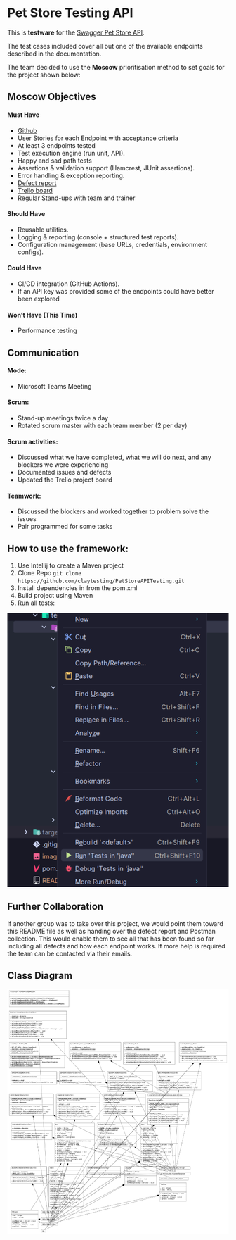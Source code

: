# Pet Store Testing API
This is **testware** for the [Swagger Pet Store API](https://petstore3.swagger.io/).

The test cases included cover all but one of the available endpoints described in the documentation.

The team decided to use the **Moscow** prioritisation method to set goals for the project shown below:

## Moscow Objectives
#### Must Have
- [Github](https://github.com/claytesting/PetStoreAPITesting)
- User Stories for each Endpoint with acceptance criteria
- At least 3 endpoints tested
- Test execution engine (run unit, API).
- Happy and sad path tests
- Assertions & validation support (Hamcrest, JUnit assertions).
- Error handling & exception reporting.
- [Defect report](https://testingcircle-my.sharepoint.com/:w:/r/personal/ofelgate_spartaglobal_com/Documents/PetShop%20API%20-%20Defect%20Report.docx?d=w55570ce636fb4354a92af7b4c5ef2cdb&csf=1&web=1&e=vVGgX9)
- [Trello board](https://trello.com/b/oOEozyBe/petstore)
- Regular Stand-ups with team and trainer

#### Should Have
- Reusable utilities.
- Logging & reporting (console + structured test reports).
- Configuration management (base URLs, credentials, environment configs).
 
#### Could Have
- CI/CD integration (GitHub Actions).
- If an API key was provided some of the endpoints could have better been explored

#### Won’t Have (This Time)
- Performance testing

## Communication
 
#### Mode:
- Microsoft Teams Meeting
 
#### Scrum:
- Stand-up meetings twice a day
- Rotated scrum master with each team member (2 per day)
 
#### Scrum activities:
- Discussed what we have completed, what we will do next, and any blockers we were experiencing
- Documented issues and defects
- Updated the Trello project board
 
#### Teamwork:
- Discussed the blockers and worked together to problem solve the issues
- Pair programmed for some tasks

## How to use the framework:
1. Use Intellij to create a Maven project 
1. Clone Repo 
    `git clone https://github.com/claytesting/PetStoreAPITesting.git`
1. Install dependencies in from the pom.xml
1. Build project using Maven
1. Run all tests:

![alt text](image-1.png)

## Further Collaboration
If another group was to take over this project, we would point them toward this README file as well as handing over the defect report and Postman collection. This would enable them to see all that has been found so far including all defects and how each endpoint works. If more help is required the team can be contacted via their emails.

## Class Diagram
![an ugly class diagram](classDiagram/ClassDiagram.png)